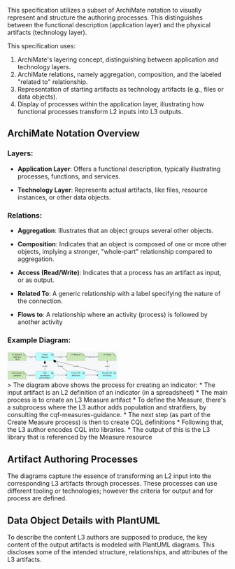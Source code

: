 This specification utilizes a subset of ArchiMate notation to visually represent and structure the authoring processes. This distinguishes between the functional description (application layer) and the physical artifacts (technology layer).

This specification uses:

1. ArchiMate's layering concept, distinguishing between application and technology layers.
2. ArchiMate relations, namely aggregation, composition, and the labeled "related to" relationship.
3. Representation of starting artifacts as technology artifacts (e.g., files or data objects).
4. Display of processes within the application layer, illustrating how functional processes transform L2 inputs  into L3 outputs.

## ArchiMate Notation Overview

### Layers:

- **Application Layer**: Offers a functional description, typically illustrating processes, functions, and services.
  
- **Technology Layer**: Represents actual artifacts, like files, resource instances, or other data objects.

### Relations:

- **Aggregation**: Illustrates that an object groups several other objects.
  
- **Composition**: Indicates that an object is composed of one or more other objects, implying a stronger, "whole-part" relationship compared to aggregation.

- **Access (Read/Write)**: Indicates that a process has an artifact as input, or as output.
  
- **Related To**: A generic relationship with a label specifying the nature of the connection.

- **Flows to**: A relationship where an activity (process) is followed by another activity


### Example Diagram:
<img src="./l3_process_indicator.png" style="width:50%"/>
<br clear="all"/>
> The diagram above shows the process for creating an indicator: 
* The input artifact is an L2 definition of an indicator (in a spreadsheet) 
* The main process is to create an L3 Measure artifact
* To define the Measure, there's a subprocess where the L3 author adds population and stratifiers, by consulting the cqf-measures-guidance.
* The next step (as part of the Create Measure process) is then to create CQL definitions
* Following that, the L3 author encodes CQL into libraries. 
* The output of this is the L3 library that is referenced by the Measure resource


## Artifact Authoring Processes

The diagrams capture the essence of transforming an L2 input into the corresponding L3 artifacts through processes. These processes can use different tooling or technologies; however the criteria for output and for process are defined.


## Data Object Details with PlantUML

To describe the content L3 authors are supposed to produce, the key content of the output artifacts is modeled with PlantUML diagrams. This discloses some of the intended structure, relationships, and attributes of the L3 artifacts.


